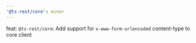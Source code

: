 ```yaml
---
'@ts-rest/core': minor
---
```


feat: `@ts-rest/core`: Add support for `x-www-form-urlencoded` content-type to core client
